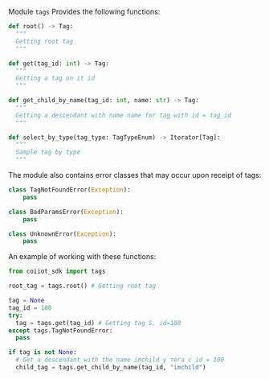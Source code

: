 Module `tags` Provides the following functions:
```python
def root() -> Tag:
  """
  Getting root tag
  """

def get(tag_id: int) -> Tag:
  """
  Getting a tag on it id
  """

def get_child_by_name(tag_id: int, name: str) -> Tag:
  """
  Getting a descendant with name name for tag with id = tag_id
  """

def select_by_type(tag_type: TagTypeEnum) -> Iterator[Tag]:
  """
  Sample tag by type
  """
```

The module also contains error classes that may occur upon receipt of tags:
```python
class TagNotFoundError(Exception):
    pass

class BadParamsError(Exception):
    pass

class UnknownError(Exception):
    pass
```

An example of working with these functions:
```python
from coiiot_sdk import tags

root_tag = tags.root() # Getting root tag

tag = None
tag_id = 100
try:
  tag = tags.get(tag_id) # Getting tag S. id=100
except tags.TagNotFoundError:
  pass

if tag is not None:
  # Get a descendant with the name imchild у тега с id = 100
  child_tag = tags.get_child_by_name(tag_id, "imchild") 
```
